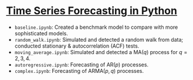 # [Time Series Forecasting in Python](https://www.manning.com/books/time-series-forecasting-in-python-book)

- `baseline.ipynb`: Created a benchmark model to compare with more sophisticated models.
- `random_walk.ipynb`: Simulated and detected a random walk from data; conducted stationary & autocorrelation (ACF) tests.
- `moving_average.ipynb`: Simulated and detected a $\text{MA}(q)$ process for $q=2,3,4$.
- `autoregressive.ipynb`: Forecasting of $\text{AR}(p)$ processes.
- `complex.ipynb`: Forecasting of $\text{ARMA}(p,q)$ processes.
